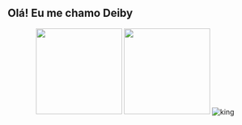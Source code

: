 ## Olá! Eu me chamo Deiby
<div style="display: inline_block tot: 2" align="center ">
  <img height="170em" src="https://github-readme-stats.vercel.app/api?username=MisterKingbad&show_icons=true&theme=tokyonight&include_all_commits=true"/>
  <img left='4px' height="170em" src="https://github-readme-stats.vercel.app/api/top-langs/?username=MisterKingbad&layout=compact&theme=tokyonight&include_all_commits=true&langs_count=20"/>
  <img button='4px' align="center" src="https://github-readme-streak-stats.herokuapp.com/?user=MisterKingbad&theme=radical&include_all_commits=true" alt="king" />
</div>
